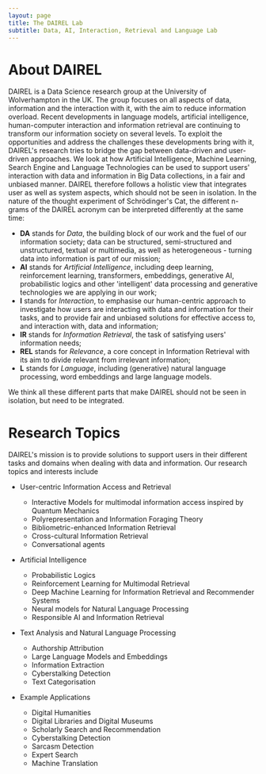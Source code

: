 ```yaml
---
layout: page
title: The DAIREL Lab
subtitle: Data, AI, Interaction, Retrieval and Language Lab
---
```

# About DAIREL

DAIREL is a Data Science research group at the University of Wolverhampton in the UK. The group focuses on all aspects of data, information and the interaction with it, with the aim to reduce information overload. Recent developments in language models, artificial intelligence, human-computer interaction and information retrieval are continuing to transform our information society on several levels. To exploit the opportunities and address the challenges these developments bring with it, DAIREL's research tries to bridge the gap between data-driven and user-driven approaches. We look at how Artificial Intelligence, Machine Learning, Search Engine and Language Technologies can be used to support users' interaction with data and information in Big Data collections, in a fair and unbiased manner. DAIREL therefore follows a holistic view that integrates user as well as system aspects, which should not be seen in isolation. In the nature of the thought experiment of Schrödinger's Cat, the different n-grams of the DAIREL acronym can be interpreted differently at the same time:

- **DA** stands for _Data_, the building block of our work and the fuel of our information society; data can be structured, semi-structured and unstructured, textual or multimedia, as well as heterogeneous - turning data into information is part of our mission;
- **AI** stands for _Artificial Intelligence_, including deep learning, reinforcement learning, transformers, embeddings, generative AI, probabilistic logics and other 'intelligent' data processing and generative technologies we are applying in our work;
- **I** stands for _Interaction_, to emphasise our human-centric approach to investigate how users are interacting with data and information for their tasks, and to provide fair and unbiased solutions for effective access to, and interaction with, data and information;
- **IR** stands for _Information Retrieval_, the task of satisfying users' information needs;
- **REL** stands for _Relevance_, a core concept in Information Retrieval with its aim to divide relevant from irrelevant information;
- **L** stands for _Language_, including (generative) natural language processing, word embeddings and large language models.

We think all these different parts that make DAIREL should not be seen in isolation, but need to be integrated.

# Research Topics

DAIREL's mission is to provide solutions to support users in their different tasks and domains when dealing with data and information. Our research topics and interests include

* User-centric Information Access and Retrieval
  * Interactive Models for multimodal information access inspired by Quantum Mechanics
  * Polyrepresentation and Information Foraging Theory
  * Bibliometric-enhanced Information Retrieval
  * Cross-cultural Information Retrieval
  * Conversational agents

* Artificial Intelligence
  * Probabilistic Logics
  * Reinforcement Learning for Multimodal Retrieval
  * Deep Machine Learning for Information Retrieval and Recommender Systems
  * Neural models for Natural Language Processing
  * Responsible AI and Information Retrieval

* Text Analysis and Natural Language Processing
  * Authorship Attribution
  * Large Language Models and Embeddings
  * Information Extraction
  * Cyberstalking Detection
  * Text Categorisation

* Example Applications
  * Digital Humanities
  * Digital Libraries and Digital Museums
  * Scholarly Search and Recommendation
  * Cyberstalking Detection
  * Sarcasm Detection
  * Expert Search
  * Machine Translation

